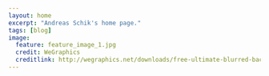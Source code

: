 ```yaml
---
layout: home
excerpt: "Andreas Schik's home page."
tags: [blog]
image:
  feature: feature_image_1.jpg
  credit: WeGraphics
  creditlink: http://wegraphics.net/downloads/free-ultimate-blurred-background-pack/
---
```

